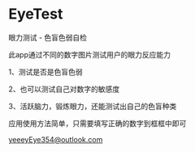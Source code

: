 # EyeTest

眼力测试 - 色盲色弱自检

此app通过不同的数字图片测试用户的眼力反应能力 

1、测试是否是色盲色弱

2、也可以测试自己对数字的敏感度

3、活跃脑力，锻炼眼力，还能测试出自己的色盲种类

应用使用方法简单，只需要填写正确的数字到框框中即可

yeeeyEye354@outlook.com
